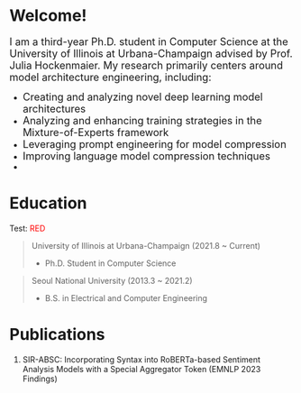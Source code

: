<style>
r { color: Red }
o { color: Orange }
g { color: Green }
</style>

# Welcome!
<font size="4">I am a third-year Ph.D. student in Computer Science at the University of Illinois at Urbana-Champaign advised by Prof. Julia Hockenmaier. My research primarily centers around model architecture engineering, including: </font>
- <font size="4">Creating and analyzing novel deep learning model architectures</font>
- <font size="4">Analyzing and enhancing training strategies in the Mixture-of-Experts framework</font>
- <font size="4">Leveraging prompt engineering for model compression</font>
- <font size="4">Improving language model compression techniques</font>
- 
# Education

Test: <r>RED</r>
> University of Illinois at Urbana-Champaign (2021.8 ~ Current)
> - Ph.D. Student in Computer Science

> Seoul National University (2013.3 ~ 2021.2)
> - B.S. in Electrical and Computer Engineering

# Publications
1. SIR-ABSC: Incorporating Syntax into RoBERTa-based Sentiment Analysis Models with a Special Aggregator Token (EMNLP 2023 Findings)
